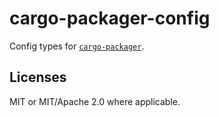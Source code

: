 # cargo-packager-config

Config types for [`cargo-packager`](../packager/).

## Licenses

MIT or MIT/Apache 2.0 where applicable.
